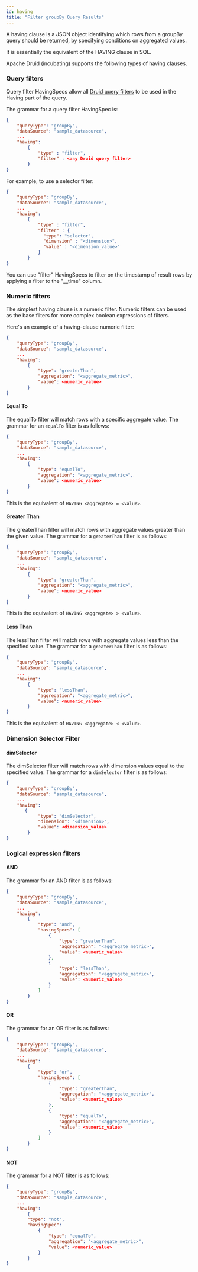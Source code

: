 ```yaml
---
id: having
title: "Filter groupBy Query Results"
---
```


<!--
  ~ Licensed to the Apache Software Foundation (ASF) under one
  ~ or more contributor license agreements.  See the NOTICE file
  ~ distributed with this work for additional information
  ~ regarding copyright ownership.  The ASF licenses this file
  ~ to you under the Apache License, Version 2.0 (the
  ~ "License"); you may not use this file except in compliance
  ~ with the License.  You may obtain a copy of the License at
  ~
  ~   http://www.apache.org/licenses/LICENSE-2.0
  ~
  ~ Unless required by applicable law or agreed to in writing,
  ~ software distributed under the License is distributed on an
  ~ "AS IS" BASIS, WITHOUT WARRANTIES OR CONDITIONS OF ANY
  ~ KIND, either express or implied.  See the License for the
  ~ specific language governing permissions and limitations
  ~ under the License.
  -->


A having clause is a JSON object identifying which rows from a groupBy query should be returned, by specifying conditions on aggregated values.

It is essentially the equivalent of the HAVING clause in SQL.

Apache Druid (incubating) supports the following types of having clauses.

### Query filters

Query filter HavingSpecs allow all [Druid query filters](filters.html) to be used in the Having part of the query.

The grammar for a query filter HavingSpec is:

```json
{
    "queryType": "groupBy",
    "dataSource": "sample_datasource",
    ...
    "having": 
        {
            "type" : "filter",
            "filter" : <any Druid query filter>
        }
}
```

For example, to use a selector filter:


```json
{
    "queryType": "groupBy",
    "dataSource": "sample_datasource",
    ...
    "having": 
        {
            "type" : "filter",
            "filter" : {
              "type": "selector",
              "dimension" : "<dimension>",
              "value" : "<dimension_value>"
            }
        }
}
```

You can use "filter" HavingSpecs to filter on the timestamp of result rows by applying a filter to the "\_\_time"
column.

### Numeric filters

The simplest having clause is a numeric filter.
Numeric filters can be used as the base filters for more complex boolean expressions of filters.

Here's an example of a having-clause numeric filter:

```json
{
    "queryType": "groupBy",
    "dataSource": "sample_datasource",
    ...
    "having": 
        {
            "type": "greaterThan",
            "aggregation": "<aggregate_metric>",
            "value": <numeric_value>
        }
}
```

#### Equal To

The equalTo filter will match rows with a specific aggregate value.
The grammar for an `equalTo` filter is as follows:

```json
{
    "queryType": "groupBy",
    "dataSource": "sample_datasource",
    ...
    "having": 
        {
            "type": "equalTo",
            "aggregation": "<aggregate_metric>",
            "value": <numeric_value>
        }
}
```

This is the equivalent of `HAVING <aggregate> = <value>`.

#### Greater Than

The greaterThan filter will match rows with aggregate values greater than the given value.
The grammar for a `greaterThan` filter is as follows:

```json
{
    "queryType": "groupBy",
    "dataSource": "sample_datasource",
    ...
    "having": 
        {
            "type": "greaterThan",
            "aggregation": "<aggregate_metric>",
            "value": <numeric_value>
        }
}
```

This is the equivalent of `HAVING <aggregate> > <value>`.

#### Less Than

The lessThan filter will match rows with aggregate values less than the specified value.
The grammar for a `greaterThan` filter is as follows:

```json
{
    "queryType": "groupBy",
    "dataSource": "sample_datasource",
    ...
    "having": 
        {
            "type": "lessThan",
            "aggregation": "<aggregate_metric>",
            "value": <numeric_value>
        }
}
```

This is the equivalent of `HAVING <aggregate> < <value>`.



### Dimension Selector Filter

#### dimSelector

The dimSelector filter will match rows with dimension values equal to the specified value.
The grammar for a `dimSelector` filter is as follows:

```json
{
    "queryType": "groupBy",
    "dataSource": "sample_datasource",
    ...
    "having": 
       {
            "type": "dimSelector",
            "dimension": "<dimension>",
            "value": <dimension_value>
        }
}
```


### Logical expression filters

#### AND

The grammar for an AND filter is as follows:

```json
{
    "queryType": "groupBy",
    "dataSource": "sample_datasource",
    ...
    "having": 
        {
            "type": "and",
            "havingSpecs": [        
                {
                    "type": "greaterThan",
                    "aggregation": "<aggregate_metric>",
                    "value": <numeric_value>
                },
                {
                    "type": "lessThan",
                    "aggregation": "<aggregate_metric>",
                    "value": <numeric_value>
                }
            ]
        }
}
```

#### OR

The grammar for an OR filter is as follows:

```json
{
    "queryType": "groupBy",
    "dataSource": "sample_datasource",
    ...
    "having": 
        {
            "type": "or",
            "havingSpecs": [        
                {
                    "type": "greaterThan",
                    "aggregation": "<aggregate_metric>",
                    "value": <numeric_value>
                },
                {
                    "type": "equalTo",
                    "aggregation": "<aggregate_metric>",
                    "value": <numeric_value>
                }
            ]
        }
}
```

#### NOT

The grammar for a NOT filter is as follows:

```json
{
    "queryType": "groupBy",
    "dataSource": "sample_datasource",
    ...
    "having": 
        {
        "type": "not",
        "havingSpec":         
            {
                "type": "equalTo",
                "aggregation": "<aggregate_metric>",
                "value": <numeric_value>
            }
        }
}
```

